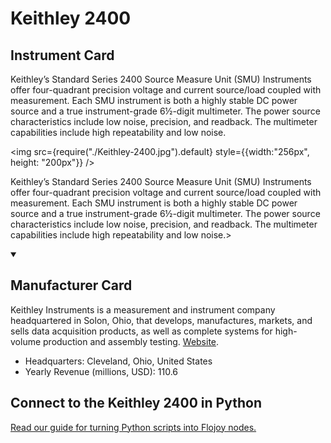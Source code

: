 
# Keithley 2400

## Instrument Card

<div className="flex">

<div>

Keithley’s Standard Series 2400 Source Measure Unit (SMU) Instruments offer four-quadrant precision voltage and current source/load coupled with measurement. Each SMU instrument is both a highly stable DC power source and a true instrument-grade 6½-digit multimeter. The power source characteristics include low noise, precision, and readback. The multimeter capabilities include high repeatability and low noise.

</div>

<img src={require("./Keithley-2400.jpg").default} style={{width:"256px", height: "200px"}} />

</div>

Keithley’s Standard Series 2400 Source Measure Unit (SMU) Instruments offer four-quadrant precision voltage and current source/load coupled with measurement. Each SMU instrument is both a highly stable DC power source and a true instrument-grade 6½-digit multimeter. The power source characteristics include low noise, precision, and readback. The multimeter capabilities include high repeatability and low noise.>

<details open>
<summary><h2>Manufacturer Card</h2></summary>

Keithley Instruments is a measurement and instrument company headquartered in Solon, Ohio, that develops, manufactures, markets, and sells data acquisition products, as well as complete systems for high-volume production and assembly testing. <a href="https://www.tek.com/en">Website</a>.

<ul>
  <li>Headquarters: Cleveland, Ohio, United States</li>
  <li>Yearly Revenue (millions, USD): 110.6</li>
</ul>
</details>

## Connect to the Keithley 2400 in Python

[Read our guide for turning Python scripts into Flojoy nodes.](https://docs.flojoy.ai/custom-nodes/creating-custom-node/)


